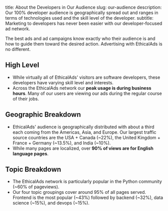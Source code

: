title: About the Developers in Our Audience
slug: our-audience
description: Our 100% developer audience is geographically spread out and ranges in terms of technologies used and the skill level of the developer.
subtitle: Marketing to developers has never been easier with our developer-focused ad network.

The best ads and ad campaigns know exactly who their audience is
and how to guide them toward the desired action.
Advertising with EthicalAds is no different.


## High Level

* While virtually all of EthicalAds' visitors are software developers,
  these developers have varying skill level and interests.
* Across the EthicalAds network our **peak usage is during business hours**.
  Many of our users are viewing our ads during the regular course of their jobs.


## Geographic Breakdown

* EthicalAds' audience is geographically distributed
  with about a third each coming from the Americas, Asia, and Europe.
  Our largest traffic source countries are the USA + Canada (~22%), the United Kingdom + France + Germany (~13.5%), and India (~10%).
* While many pages are localized, over **90% of views are for English language pages**.


## Topic Breakdown

* The EthicalAds network is particularly popular in the Python community (~60% of pageviews).
* Our four topic groupings cover around 95% of all pages served.
  Frontend is the most popular (~43%) followed by backend (~32%), data science (~15%), and devops (~15%).
